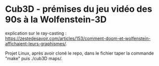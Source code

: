 # Cub3D - prémises du jeu vidéo des 90s à la Wolfenstein-3D

explication sur le ray-casting : https://zestedesavoir.com/articles/153/comment-doom-et-wolfenstein-affichaient-leurs-graphismes/.  

Projet Linux,
après avoir cloné le repo, dans le fichier taper la commande "make" puis ./cub3D maps/<la map que vous voulez tester>.   
  

